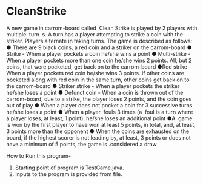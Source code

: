 # CleanStrike
A new game in carrom-board called ​ Clean Strike is played by 2 players with multiple ​ turn ​ s. A turn has a player attempting to strike a coin with the striker. Players alternate in taking turns.
The game is described as follows:
● There are 9 black coins, a red coin and a striker on the carrom-board
● Strike​ - When a player pockets a coin he/she wins a point
● Multi-strike - When a player pockets more than one coin he/she wins 2 points. All, but 2
coins, that were pocketed, get back on to the carrom-board
●Red strike - When a player pockets red coin he/she wins 3 points. If other coins are
pocketed along with red coin in the same turn, other coins get back on to the
carrom-board
● Striker strike​ - When a player pockets the striker he/she loses a point
● Defunct coin - When a coin is thrown out of the carrom-board, due to a strike, the player
loses 2 points, and the coin goes out of play
● When a player does not pocket a coin for 3 successive turns he/she loses a point
● When a player ​ fouls 3 times (a ​ foul is a turn where a player loses, at least, 1 point),
he/she loses an additional point
●A ​ game is won by the first player to have won at least 5 points, in total, and, at least, 3
points more than the opponent
●
When the coins are exhausted on the board, if the highest scorer is not leading by, at
least, 3 points or does not have a minimum of 5 points, the game is .considered a draw


How to Run this program- 
1. Starting point of program is TestGame.java.
2. Inputs to the program is provided from file.
